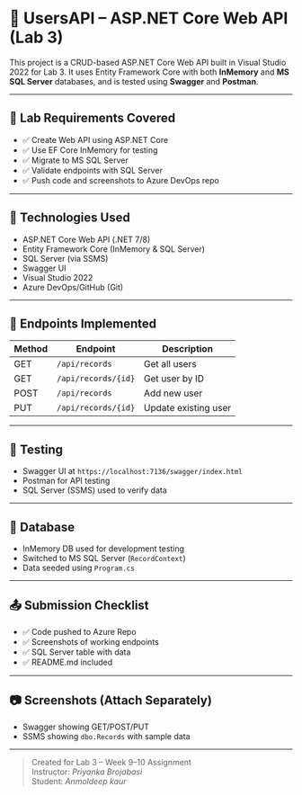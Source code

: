 # 📘 UsersAPI – ASP.NET Core Web API (Lab 3)

This project is a CRUD-based ASP.NET Core Web API built in Visual Studio 2022 for Lab 3. It uses Entity Framework Core with both **InMemory** and **MS SQL Server** databases, and is tested using **Swagger** and **Postman**.

---

## 🧠 Lab Requirements Covered

- ✅ Create Web API using ASP.NET Core
- ✅ Use EF Core InMemory for testing
- ✅ Migrate to MS SQL Server
- ✅ Validate endpoints with SQL Server
- ✅ Push code and screenshots to Azure DevOps repo

---

## 🧰 Technologies Used

- ASP.NET Core Web API (.NET 7/8)
- Entity Framework Core (InMemory & SQL Server)
- SQL Server (via SSMS)
- Swagger UI
- Visual Studio 2022
- Azure DevOps/GitHub (Git)

---

## 📑 Endpoints Implemented

| Method | Endpoint              | Description           |
|--------|------------------------|-----------------------|
| GET    | `/api/records`         | Get all users         |
| GET    | `/api/records/{id}`    | Get user by ID        |
| POST   | `/api/records`         | Add new user          |
| PUT    | `/api/records/{id}`    | Update existing user  |

---

## 🧪 Testing

- Swagger UI at `https://localhost:7136/swagger/index.html`
- Postman for API testing
- SQL Server (SSMS) used to verify data

---

## 💾 Database

- InMemory DB used for development testing
- Switched to MS SQL Server (`RecordContext`)
- Data seeded using `Program.cs`

---

## 📤 Submission Checklist

- ✅ Code pushed to Azure Repo
- ✅ Screenshots of working endpoints
- ✅ SQL Server table with data
- ✅ README.md included

---

## 📷 Screenshots (Attach Separately)

- Swagger showing GET/POST/PUT
- SSMS showing `dbo.Records` with sample data

---

> Created for Lab 3 – Week 9–10 Assignment  
> Instructor: *Priyanka Brojabasi*  
> Student: *Anmoldeep kaur*  
